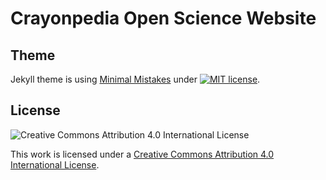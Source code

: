# Crayonpedia Open Science Website

## Theme

Jekyll theme is using [Minimal Mistakes](https://github.com/mmistakes/minimal-mistakes/releases) under [![MIT license](https://img.shields.io/badge/license-MIT-lightgrey.svg)](https://raw.githubusercontent.com/mmistakes/minimal-mistakes/master/LICENSE.txt).

## License

![Creative Commons Attribution 4.0 International License](https://i.creativecommons.org/l/by/4.0/88x31.png)

This work is licensed under a [Creative Commons Attribution 4.0 International License](http://creativecommons.org/licenses/by/4.0/).
